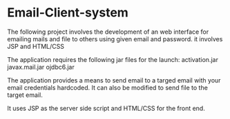 # Email-Client-system
The following project involves the development of an web interface for emailing mails and file to others using given email and password. it involves JSP and HTML/CSS

The application requires the following jar files for the launch:
activation.jar
javax.mail.jar
ojdbc6.jar

The application provides a means to send email to a targed email with your email credentials hardcoded.
It can also be modified to send file to the target email.

It uses JSP as the server side script and HTML/CSS for the front end. 
